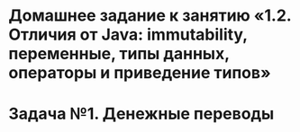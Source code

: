# Домашнее задание к занятию «1.2. Отличия от Java: immutability, переменные, типы данных, операторы и приведение типов»
# Задача №1. Денежные переводы